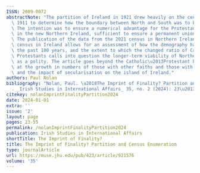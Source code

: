 ```yaml
---
ISSN: 2009-0072
abstractNote: "The partition of Ireland in 1921 drew heavily on the census data of\
  \ 1911 to determine how the boundary between North and South was to be demarcated.\
  \ The intention was to ensure a numerical advantage for the Protestant population\
  \ in the new Northern Ireland, sufficient to ensure a permanent unionist majority.\
  \ The publication of the data from the 2021 census in Northern Ireland and the 2022\
  \ census in Ireland allows for an assessment of how the demography has changed over\
  \ the past 100 years, and the extent to which the changed ratio of Catholics and\
  \ Protestants calls into question the longer-term viability of Northern Ireland\
  \ as a polity. The article goes beyond the Catholic\u2013Protestant binary to look\
  \ at the growth in numbers of those with other faiths and those with no religion,\
  \ and the impact of secularisation on the island of Ireland."
authors: Paul Nolan
bibliography: "Nolan, Paul. \u2018The Imprint of Finality? Partition and Census Enumeration\u2019\
  . _Irish Studies in International Affairs_ 35, no. 2 (2024): 23\u201355."
citekey: nolanImprintFinalityPartition2024
date: 2024-01-01
extra: ''
issue: '2'
layout: page
pages: 23-55
permalink: /nolanImprintFinalityPartition2024
publication: Irish Studies in International Affairs
shortTitle: The Imprint of Finality?
title: The Imprint of Finality? Partition and Census Enumeration
type: journalArticle
url: https://muse.jhu.edu/pub/423/article/921576
volume: '35'
---
```

